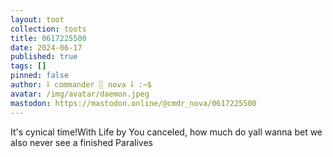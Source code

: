 ```yaml
---
layout: toot
collection: toots
title: 0617225500
date: 2024-06-17
published: true
tags: []
pinned: false
author: ⸸ commander ░ nova ⸸ :~$
avatar: /img/avatar/daemon.jpeg
mastodon: https://mastodon.online/@cmdr_nova/0617225500
---
```


It's cynical time!With Life by You canceled, how much do yall wanna bet we also never see a finished Paralives
